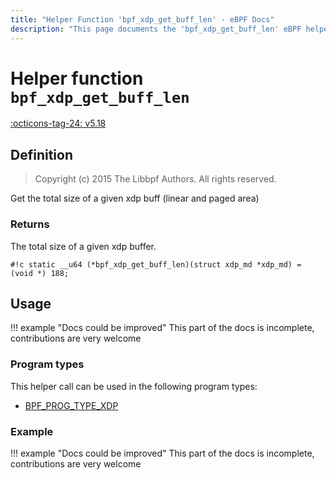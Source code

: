 ```yaml
---
title: "Helper Function 'bpf_xdp_get_buff_len' - eBPF Docs"
description: "This page documents the 'bpf_xdp_get_buff_len' eBPF helper function, including its defintion, usage, program types that can use it, and examples."
---
```

# Helper function `bpf_xdp_get_buff_len`

<!-- [FEATURE_TAG](bpf_xdp_get_buff_len) -->
[:octicons-tag-24: v5.18](https://github.com/torvalds/linux/commit/0165cc817075cf701e4289838f1d925ff1911b3e)
<!-- [/FEATURE_TAG] -->

## Definition

> Copyright (c) 2015 The Libbpf Authors. All rights reserved.


<!-- [HELPER_FUNC_DEF] -->
Get the total size of a given xdp buff (linear and paged area)

### Returns

The total size of a given xdp buffer.

`#!c static __u64 (*bpf_xdp_get_buff_len)(struct xdp_md *xdp_md) = (void *) 188;`
<!-- [/HELPER_FUNC_DEF] -->

## Usage

!!! example "Docs could be improved"
    This part of the docs is incomplete, contributions are very welcome

### Program types

This helper call can be used in the following program types:

<!-- DO NOT EDIT MANUALLY -->
<!-- [HELPER_FUNC_PROG_REF] -->
 * [BPF_PROG_TYPE_XDP](../program-type/BPF_PROG_TYPE_XDP.md)
<!-- [/HELPER_FUNC_PROG_REF] -->

### Example

!!! example "Docs could be improved"
    This part of the docs is incomplete, contributions are very welcome
